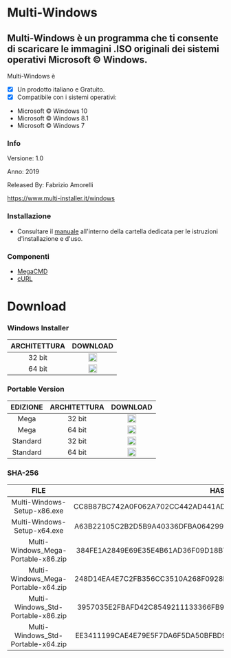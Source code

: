 ﻿# Multi-Windows
## Multi-Windows è un programma che ti consente di scaricare le immagini .ISO originali dei sistemi operativi Microsoft © Windows.

Multi-Windows è 

- [x] Un prodotto italiano e Gratuito.
- [x] Compatibile con i sistemi operativi:
- Microsoft © Windows 10
- Microsoft © Windows 8.1
- Microsoft © Windows 7

### Info

Versione: 1.0

Anno: 2019

Released By: Fabrizio Amorelli

https://www.multi-installer.it/windows

### Installazione
- Consultare il [manuale](manuali/Multi-Windows.pdf) all'interno della cartella dedicata per le istruzioni d'installazione e d'uso.

### Componenti
- [MegaCMD](https://mega.nz/cmd)
- [cURL](https://curl.haxx.se)

# Download
### Windows Installer

| ARCHITETTURA                                                          | DOWNLOAD                                                          |
|:----------------------------------------------------------------:|:----------------------------------------------------------------:|
| 32 bit	| <a href="https://www.multi-installer.it/windows/download.php?id=F32"><img src="https://static.thenounproject.com/png/29074-200.png" width="20" height="20"></a> |
| 64 bit	| <a href="https://www.multi-installer.it/windows/download.php?id=F64"><img src="https://static.thenounproject.com/png/29074-200.png" width="20" height="20"></a> |

### Portable Version
| EDIZIONE | ARCHITETTURA | DOWNLOAD |
|:----------------------------------------------------------------:|:----------------------------------------------------------------:|:----------------------------------------------------------------:|
| Mega | 32 bit	| <a href="https://www.multi-installer.it/windows/download.php?id=1"><img src="https://static.thenounproject.com/png/29074-200.png" width="20" height="20"></a> |
| Mega | 64 bit	| <a href="https://www.multi-installer.it/windows/download.php?id=2"><img src="https://static.thenounproject.com/png/29074-200.png" width="20" height="20"></a> |
| Standard | 32 bit	| <a href="https://www.multi-installer.it/windows/download.php?id=3"><img src="https://static.thenounproject.com/png/29074-200.png" width="20" height="20"></a> |
| Standard | 64 bit	| <a href="https://www.multi-installer.it/windows/download.php?id=4"><img src="https://static.thenounproject.com/png/29074-200.png" width="20" height="20"></a> |

### SHA-256

| FILE                                                          | HASH                                                          |
|:----------------------------------------------------------------:|:----------------------------------------------------------------:|
| Multi-Windows-Setup-x86.exe	| CC8B87BC742A0F062A702CC442AD441ADC3BCAA157B6013B84A7489E1C243A26 |
| Multi-Windows-Setup-x64.exe	| A63B22105C2B2D5B9A40336DFBA0642993D598C26CDCC18BB083EA118B76A999 |
| Multi-Windows_Mega-Portable-x86.zip	| 384FE1A2849E69E35E4B61AD36F09D18B7C7B570588D4E5F77D142C5CD75C29E |
| Multi-Windows_Mega-Portable-x64.zip	| 248D14EA4E7C2FB356CC3510A268F0928BAF150CD51819DC5CBD0A2987889FCD |
| Multi-Windows_Std-Portable-x86.zip | 3957035E2FBAFD42C8549211133366FB908A04F116D312755D2E8F69D315B87F |
| Multi-Windows_Std-Portable-x64.zip | EE3411199CAE4E79E5F7DA6F5DA50BFBD964CCD6541120DDCB37B3A41B50CDF4 |
